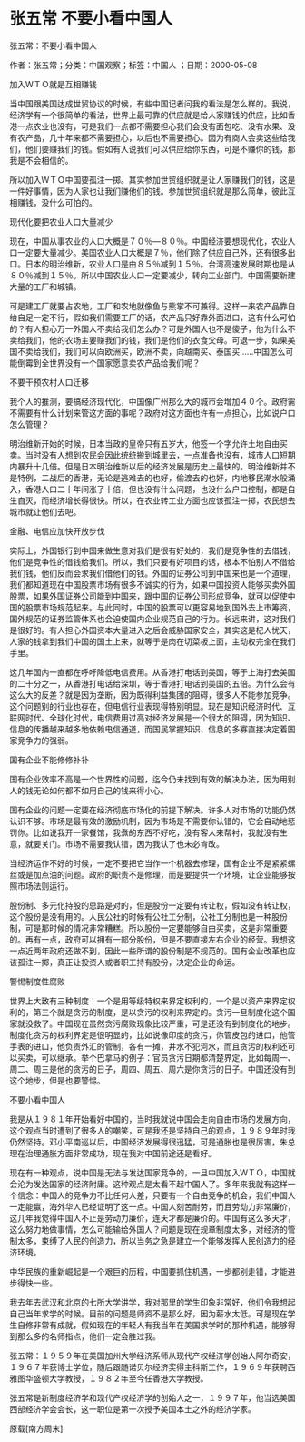 # 张五常  不要小看中国人    
    
张五常：不要小看中国人    
作者：张五常；分类：中国观察；标签：中国人 ；日期：2000-05-08    
加入ＷＴＯ就是互相赚钱    
当中国跟美国达成世贸协议的时候，有些中国记者问我的看法是怎么样的。我说，经济学有一个很简单的看法，世界上最可靠的供应就是给人家赚钱的供应，比如香港一点农业也没有，可是我们一点都不需要担心我们会没有面包吃、没有水果、没有农产品，几十年来都不需要担心，以后也不需要担心。因为有商人会卖这些给我们，他们要赚我们的钱。假如有人说我们可以供应给你东西，可是不赚你的钱，那我是不会相信的。    
所以加入ＷＴＯ中国要孤注一掷。其实参加世贸组织就是让人家赚我们的钱，这是一件好事情，因为人家也让我们赚他们的钱。参加世贸组织就是那么简单，彼此互相赚钱，没什么可怕的。    
现代化要把农业人口大量减少    
现在，中国从事农业的人口大概是７０％—８０％。中国经济要想现代化，农业人口一定要大量减少。美国农业人口大概是７％，他们除了供应自己外，还有很多出口。日本的明治维新，农业人口是由８５％减到１５％。台湾高速发展时期也是从８０％减到１５％。所以中国农业人口一定要减少，转向工业部门。中国需要新建大量的工厂和城镇。    
可是建工厂就要占农地，工厂和农地就像鱼与熊掌不可兼得。这样一来农产品靠自给自足一定不行，假如我们需要工厂的话，农产品只好靠外面进口，这有什么可怕的？有人担心万一外国人不卖给我们怎么办？可是外国人也不是傻子，他为什么不卖给我们，他的农场主要赚我们的钱，我们是他们的衣食父母。可退一步，如果美国不卖给我们，我们可以向欧洲买，欧洲不卖，向越南买、泰国买……中国怎么可能倒霉到全世界没有一个国家愿意卖农产品给我们呢？    
不要干预农村人口迁移    
我个人的推测，要搞经济现代化，中国像广州那么大的城市会增加４０个。政府需不需要有什么计划来管这方面的事呢？政府对这方面也许有一点担心，比如说户口怎么管理？    
明治维新开始的时候，日本当政的皇帝只有五岁大，他签一个字允许土地自由买卖。当时没有人想到农民会因此统统搬到城里去，一点准备也没有，城市人口短期内暴升十几倍。但是日本明治维新以后的经济发展是历史上最快的。明治维新并不是特例，二战后的香港，无论是逃难去的也好，偷渡去的也好，内地移民潮水般涌入，香港人口二十年间涨了十倍，但也没有什么问题，也没什么户口控制，都是自生自灭，而经济增长得很快。所以，在农业转工业方面也应该孤注一掷，农民想去城市就让他们去吧。    
金融、电信应加快开放步伐    
实际上，外国银行到中国来做生意对我们是很有好处的，我们是竞争性的去借钱，他们是竞争性的借钱给我们。所以，我们只要有好项目的话，根本不怕别人不借给我们钱，他们反而会求我们借他们的钱。外国的证券公司到中国来也是一个道理，我们都知道现在中国股票市场有很多不诚实的行为，如果中国投资人能够买卖外国股票，如果外国证券公司能到中国来，跟中国的证券公司形成竞争，就可以促使中国的股票市场规范起来。与此同时，中国的股票可以更容易地到国外去上市筹资，国外规范的证券监管体系也会迫使国内企业规范自己的行为。长远来讲，这对我们是很好的。有人担心外国资本大量进入之后会威胁国家安全，其实这是杞人忧天，人家的钱拿到我们中国的国土上来，就等于是肉在切菜板上面，主动权完全在我们手里。    
这几年国内一直都在呼吁降低电信费用。从香港打电话到美国，等于上海打去美国的二十分之一，从香港打电话给深圳，等于香港打电话到美国的五倍。为什么会有这么大的反差？就是因为垄断，因为既得利益集团的阻碍，很多人不能参加竞争。这个问题别的行业也存在，但电信行业表现得特别明显。现在是知识经济时代、互联网时代、全球化时代，电信费用过高对经济发展是一个很大的阻碍，因为知识、信息的传播越来越多地依赖电信通道，而国民掌握知识、信息的多寡直接决定着国家竞争力的强弱。    
国有企业不能修修补补    
国有企业效率不高是一个世界性的问题，迄今仍未找到有效的解决办法，因为用别人的钱无论如何都不如用自己的钱来得小心。    
国有企业的问题一定要在经济彻底市场化的前提下解决。许多人对市场的功能仍然认识不够。市场是最有效的激励机制，因为市场是不需要你认错的，它会自动地惩罚你。比如说我开一家餐馆，我煮的东西不好吃，没有客人来帮衬，我就没有生意，就要关门。市场不需要我认错，因为我认了也未必肯改。    
当经济运作不好的时候，一定不要把它当作一个机器去修理，国有企业不是紧紧螺丝或是加点油的问题。政府的职责不是修理，而是要提供一个环境，让企业能够按照市场法则运行。    
股份制、多元化持股的思路是对的，但是股份一定要有转让权，假如没有转让权，这个股份是没有用的。人民公社的时候有公社工分制，公社工分制也是一种股份制，可是那时候的情况非常糟糕。所以股份一定要能够自由买卖，这是非常重要的。再有一点，政府可以拥有一部分股份，但是不要直接左右企业的经营。我想这一点近两年政府还做不到，因此一些所谓的股份制是不规范的。国有企业改革也应该孤注一掷，真正让投资人或者职工持有股份，决定企业的命运。    
警惕制度性腐败    
世界上大致有三种制度：一个是用等级特权来界定权利的，一个是以资产来界定权利的，第三个就是贪污的制度，是以贪污的权利来界定的。贪污一旦制度化这个国家就没救了。中国现在虽然贪污腐败现象比较严重，可是还没有到制度化的地步。制度化贪污的权利界定是很明显的，比如说像印度的贪污，你管皮包的进口，他管手表的进口，他负责外汇的管制，各有一摊，井水不犯河水，而且贪污的权利还可以买卖，可以继承。举个巴拿马的例子：官员贪污日期都清楚界定，比如每周一、周二、周三是他的贪污的日子，周四、周五、周六是你贪污的日子。中国还没有到这个地步，但是也要警惕。    
不要小看中国人    
我是从１９８１年开始看好中国的，当时我就说中国会走向自由市场的发展方向，这个观点当时遭到了很多人的嘲笑，可是我还是坚持自己的观点，１９８９年时我仍然坚持。邓小平南巡以后，中国经济发展得很迅猛，可是通胀也是很厉害，朱总理在治理通胀方面非常成功，现在我对中国前途还是看好。    
现在有一种观点，说中国是无法与发达国家竞争的，一旦中国加入ＷＴＯ，中国就会沦为发达国家的经济附庸。这种观点是太看不起中国人了。多年来我就有这样一个信念：中国人的竞争力不比任何人差，只要有一个自由竞争的机会，我们中国人一定能赢，海外华人已经证明了这一点。中国人刻苦耐劳，而且劳动力非常廉价，这几年我觉得中国人不止是劳动力廉价，连天才都是廉价的。中国有这么多天才，这么努力地做事情，怎么可能输给外国人？问题是现在规章制度太多，对经济的管制太多，束缚了人民的创造力，所以当务之急是建立一个能够发挥人民创造力的经济环境。    
中华民族的重新崛起是一个艰巨的历程，中国要抓住机遇，一步都别走错，才能进步得快一些。    
我去年去武汉和北京的七所大学讲学，我对那里的学生印象非常好，他们令我想起自己当年求学的时候。目前的问题是师资不是那么好，因为薪水太低。可是现在学生自修非常有成就，假如现在的年轻人有我当年在美国求学时的那种机遇，能够得到那么多的名师指点，他们一定会胜过我。    
张五常：１９５９年在美国加州大学经济系师从现代产权经济学创始人阿尔奇安，１９６７年获博士学位，随后跟随诺贝尔经济奖得主科斯工作，１９６９年获聘西雅图华盛顿大学教授，１９８２年至今任香港大学教授。    
张五常是新制度经济学和现代产权经济学的创始人之一，１９９７年，他当选美国西部经济学会会长，这一职位是第一次授予美国本土之外的经济学家。    
原载[南方周末]